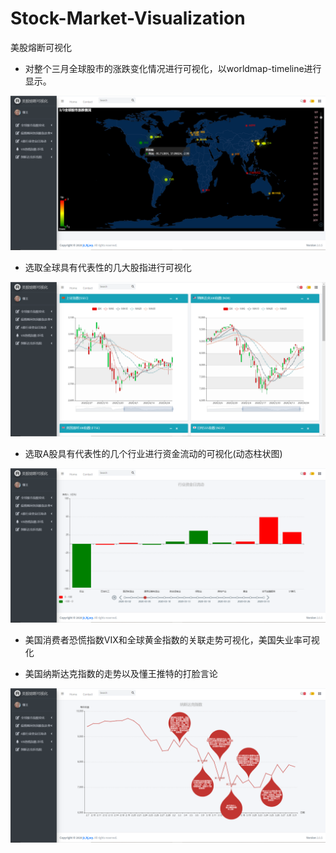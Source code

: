 # Stock-Market-Visualization
美股熔断可视化

-   对整个三月全球股市的涨跌变化情况进行可视化，以worldmap-timeline进行显示。

<img src="./img/worldmap.jpg">

- 选取全球具有代表性的几大股指进行可视化

<img src="./img/globalindex.jpg">

- 选取A股具有代表性的几个行业进行资金流动的可视化(动态柱状图)

<img src="./img/moneyflow.jpg">

- 美国消费者恐慌指数VIX和全球黄金指数的关联走势可视化，美国失业率可视化

- 美国纳斯达克指数的走势以及懂王推特的打脸言论

<img src="./img/dongwang.jpg">